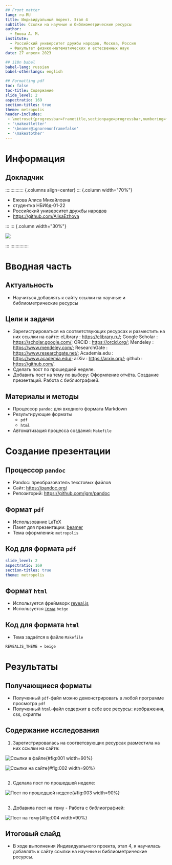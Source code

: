 ```yaml
---
## Front matter
lang: ru-RU
title: Индивидуальный порект. Этап 4
subtitle: Ссылки на научные и библиометрические ресурсы
author:
  - Ежова А. М.
institute:
  - Российский университет дружбы народов, Москва, Россия
  - Факультет физико-математических и естесвенных наук
date: 27 апреля 2023

## i18n babel
babel-lang: russian
babel-otherlangs: english

## Formatting pdf
toc: false
toc-title: Содержание
slide_level: 2
aspectratio: 169
section-titles: true
theme: metropolis
header-includes:
 - \metroset{progressbar=frametitle,sectionpage=progressbar,numbering=fraction}
 - '\makeatletter'
 - '\beamer@ignorenonframefalse'
 - '\makeatother'
---
```


# Информация

## Докладчик

:::::::::::::: {.columns align=center}
::: {.column width="70%"}

  * Ежова Алиса Михайловна
  * студентка НБИбд-01-22
  * Российский университет дружбы народов
  * <https://github.com/AlisaEzhova>

:::
::: {.column width="30%"}

![](./image/kulyabov.jpg)

:::
::::::::::::::

# Вводная часть

## Актуальность

- Научиться добавлять к сайту ссылки на научные и библиометрические ресурсы

## Цели и задачи

- Зарегистрироваться на соответствующих ресурсах и разместить на них ссылки на сайте:
   eLibrary : https://elibrary.ru/;
   Google Scholar : https://scholar.google.com/;
   ORCID : https://orcid.org/;
   Mendeley : https://www.mendeley.com/;
   ResearchGate : https://www.researchgate.net/;
   Academia.edu : https://www.academia.edu/;
   arXiv : https://arxiv.org/;
   github : https://github.com/.
- Сделать пост по прошедшей неделе.
- Добавить пост на тему по выбору:
   Оформление отчёта.
   Создание презентаций.
   Работа с библиографией.

## Материалы и методы

- Процессор `pandoc` для входного формата Markdown
- Результирующие форматы
	- `pdf`
	- `html`
- Автоматизация процесса создания: `Makefile`

# Создание презентации

## Процессор `pandoc`

- Pandoc: преобразователь текстовых файлов
- Сайт: <https://pandoc.org/>
- Репозиторий: <https://github.com/jgm/pandoc>

## Формат `pdf`

- Использование LaTeX
- Пакет для презентации: [beamer](https://ctan.org/pkg/beamer)
- Тема оформления: `metropolis`

## Код для формата `pdf`

```yaml
slide_level: 2
aspectratio: 169
section-titles: true
theme: metropolis
```

## Формат `html`

- Используется фреймворк [reveal.js](https://revealjs.com/)
- Используется [тема](https://revealjs.com/themes/) `beige`

## Код для формата `html`

- Тема задаётся в файле `Makefile`

```make
REVEALJS_THEME = beige 
```
# Результаты

## Получающиеся форматы

- Полученный `pdf`-файл можно демонстрировать в любой программе просмотра `pdf`
- Полученный `html`-файл содержит в себе все ресурсы: изображения, css, скрипты

## Содержание исследования

1) Зарегистрировалась на соответсвующих ресурсах разместила на них ссылки на сайте:

![Ссылки в файле](image/1.png){#fig:001 width=90%}

![Ссылки на сайте](image/2.png){#fig:002 width=90%}

##

2) Сделала пост по прошедшей неделе:

![Пост по прошедшей неделе](image/3.png){#fig:003 width=90%}

##

3) Добавила пост на тему - Работа с библиографией:

![Пост на тему](image/4.png){#fig:004 width=90%}

## Итоговый слайд

- В ходе выполнения Индивидуального проекта, этап 4, я научилась добавлять к сайту ссылки на научные и библиометрические ресурсы.
